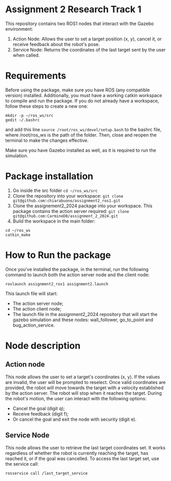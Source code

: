# Assignment 2 Research Track 1
This repository contains two ROS1 nodes that interact with the Gazebo environment:
1. Action Node: Allows the user to set a target position (x, y), cancel it, or receive feedback about the robot's pose.
2. Service Node: Returns the coordinates of the last target sent by the user when called.

# Requirements
Before using the package, make sure you have ROS (any compatible version) installed. Additionally, you must have a working catkin workspace to compile and run the package. If you do not already have a workspace, follow these steps to create a new one:
```
mkdir -p ~/ros_ws/src
gedit ~/.bashrc
```
and add this line ```source /root/ros_ws/devel/setup.bash``` to the bashrc file, where /root/ros_ws is the path of the folder. Then, close and reopen the terminal to make the changes effective.

Make sure you have Gazebo installed as well, as it is required to run the simulation.
# Package installation
1.	Go inside the src folder ```cd ~/ros_ws/src```
2.	Clone the repository into your workspace: ```git clone git@github.com:chiarabuono/assignment2_ros1.git```
3.	Clone the assignement2_2024 package into your workspace. This package contains the action server required: ```git clone git@github.com:CarmineD8/assignment_2_2024.git```
4.	Build the workspace in the main folder:
```
cd ~/ros_ws
catkin_make
```
# How to Run the package
Once you've installed the package, in the terminal, run the following command to launch both the action server node and the client node:
```
roslaunch assignment2_ros1 assignment2.launch 
```
This launch file will start:
- The action server node;
- The action client node;
- The launch file in the assignment2_2024 repository that will start the gazebo simulation and these nodes: wall_follower, go_to_point and bug_action_service.

# Node description
## Action node
This node allows the user to set a target's coordinates (x, y). If the values are invalid, the user will be prompted to reselect. Once valid coordinates are provided, the robot will move towards the target with a velocity established by the action server. The robot will stop when it reaches the target.
During the robot's motion, the user can interact with the following options:
-	Cancel the goal (digit q);
-	Receive feedback (digit f);
-	Or cancel the goal and exit the node with security (digit e).
## Service Node
This node allows the user to retrieve the last target coordinates set. It works regardless of whether the robot is currently reaching the target, has reached it, or if the goal was cancelled.
To access the last target set, use the service call:
```
rosservice call /last_target_service
```
